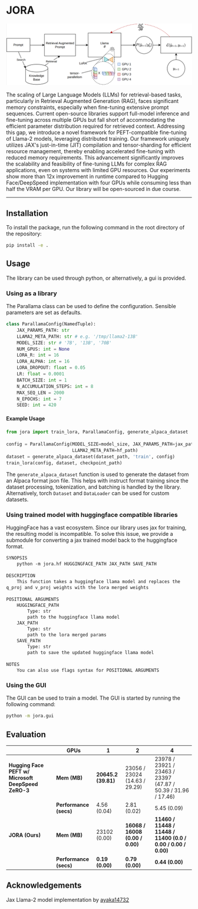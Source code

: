 # JORA
![jora](jora_architecture.png)

The scaling of Large Language Models (LLMs) for retrieval-based tasks, particularly in Retrieval Augmented Generation (RAG), faces significant memory constraints, especially when fine-tuning extensive prompt sequences. Current open-source libraries support full-model inference and fine-tuning across multiple GPUs but fall short of accommodating the efficient parameter distribution required for retrieved context. Addressing this gap, we introduce a novel framework for PEFT-compatible fine-tuning of Llama-2 models, leveraging distributed training. Our framework uniquely utilizes JAX's just-in-time (JIT) compilation and tensor-sharding for efficient resource management, thereby enabling accelerated fine-tuning with reduced memory requirements. This advancement significantly improves the scalability and feasibility of fine-tuning LLMs for complex RAG applications, even on systems with limited GPU resources. Our experiments show more than 12x improvement in runtime compared to Hugging Face/DeepSpeed implementation with four GPUs while consuming less than half the VRAM per GPU. Our library will be open-sourced in due course.

---

## Installation
To install the package, run the following command in the root directory of the repository:
```bash
pip install -e .
```

## Usage
The library can be used through python, or alternatively, a gui is provided.

### Using as a library
The Parallama class can be used to define the configuration. Sensible parameters are set as defaults.
```python
class ParallamaConfig(NamedTuple):
    JAX_PARAMS_PATH: str
    LLAMA2_META_PATH: str # e.g. '/tmp/llama2-13B'
    MODEL_SIZE: str # '7B', '13B', '70B'
    NUM_GPUS: int = None
    LORA_R: int = 16
    LORA_ALPHA: int = 16
    LORA_DROPOUT: float = 0.05
    LR: float = 0.0001
    BATCH_SIZE: int = 1
    N_ACCUMULATION_STEPS: int = 8
    MAX_SEQ_LEN = 2000
    N_EPOCHS: int = 7
    SEED: int = 420
```

#### Example Usage
```python
from jora import train_lora, ParallamaConfig, generate_alpaca_dataset

config = ParallamaConfig(MODEL_SIZE=model_size, JAX_PARAMS_PATH=jax_path,
                         LLAMA2_META_PATH=hf_path)
dataset = generate_alpaca_dataset(dataset_path, 'train', config)
train_lora(config, dataset, checkpoint_path)
```

The `generate_alpaca_dataset` function is used to generate the dataset from an Alpaca format json file. This helps with 
instruct format training since the dataset processing, tokenization, and batching is handled by the library. Alternatively,
torch `Dataset` and `DataLoader` can be used for custom datasets.

### Using trained model with huggingface compatible libraries
HuggingFace has a vast ecosystem. Since our library uses jax for training, the resulting model is incompatible. To solve this 
issue, we provide a submodule for converting a jax trained model back to the huggingface format.
```
SYNOPSIS
    python -m jora.hf HUGGINGFACE_PATH JAX_PATH SAVE_PATH

DESCRIPTION
    This function takes a huggingface llama model and replaces the q_proj and v_proj weights with the lora merged weights

POSITIONAL ARGUMENTS
    HUGGINGFACE_PATH
        Type: str
        path to the huggingface llama model
    JAX_PATH
        Type: str
        path to the lora merged params
    SAVE_PATH
        Type: str
        path to save the updated huggingface llama model

NOTES
    You can also use flags syntax for POSITIONAL ARGUMENTS
```

### Using the GUI
The GUI can be used to train a model. The GUI is started by running the following command:
```bash
python -m jora.gui
```

## Evaluation
|                                                                                                   | GPUs           | 1                                                   | 2                                                      | 4                                                                |
|---------------------------------------------------------------------------------------------------|----------------|-----------------------------------------------------|--------------------------------------------------------|------------------------------------------------------------------|
| **Hugging Face PEFT w/ Microsoft DeepSpeed ZeRO-3**                                               | **Mem (MB)**   | **20645.2 (39.81)**                                 | 23056 / 23024 (14.63 / 29.29)                          | 23978 / 23921 / 23463 / 23397 (47.87 / 50.39 / 31.96 / 17.46)    |
|                                                                                                   | **Performance (secs)** | 4.56 (0.04)                                         | 2.81 (0.02)                                             | 5.45 (0.09)                                                      |
| **JORA (Ours)**                                                                                   | **Mem (MB)**   | 23102 (0.00)                                        | **16068 / 16008 (0.00 / 0.00)**                        | **11460 / 11448 / 11448 / 11400 (0.0 / 0.00 / 0.00 / 0.00)**     |
|                                                                                                   | **Performance (secs)** | **0.19 (0.00)**                                     | **0.79 (0.00)**                                         | **0.44 (0.00)**                                                  |

## Acknowledgements
Jax Llama-2 model implementation by [ayaka14732](https://github.com/ayaka14732/llama-2-jax)